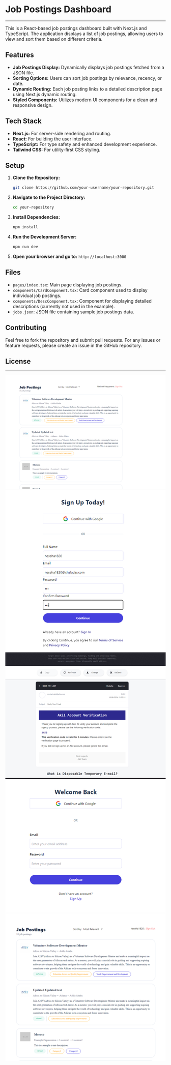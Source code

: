 # Job Postings Dashboard

---

This is a React-based job postings dashboard built with Next.js and TypeScript. The application displays a list of job postings, allowing users to view and sort them based on different criteria.

## Features

- **Job Postings Display:** Dynamically displays job postings fetched from a JSON file.
- **Sorting Options:** Users can sort job postings by relevance, recency, or date.
- **Dynamic Routing:** Each job posting links to a detailed description page using Next.js dynamic routing.
- **Styled Components:** Utilizes modern UI components for a clean and responsive design.

## Tech Stack

- **Next.js:** For server-side rendering and routing.
- **React:** For building the user interface.
- **TypeScript:** For type safety and enhanced development experience.
- **Tailwind CSS:** For utility-first CSS styling.

## Setup

1. **Clone the Repository:**

   ```bash
   git clone https://github.com/your-username/your-repository.git
   ```

2. **Navigate to the Project Directory:**

   ```bash
   cd your-repository
   ```

3. **Install Dependencies:**

   ```bash
   npm install
   ```

4. **Run the Development Server:**

   ```bash
   npm run dev
   ```

5. **Open your browser and go to:** `http://localhost:3000`

## Files

- `pages/index.tsx`: Main page displaying job postings.
- `components/CardComponent.tsx`: Card component used to display individual job postings.
- `components/DescComponent.tsx`: Component for displaying detailed descriptions (currently not used in the example).
- `jobs.json`: JSON file containing sample job postings data.

## Contributing

Feel free to fork the repository and submit pull requests. For any issues or feature requests, please create an issue in the GitHub repository.

## License

---
![alt text](image.png)
![alt text](image-1.png)
![alt text](image-2.png)
![alt text](image-4.png)
![alt text](image-3.png)
